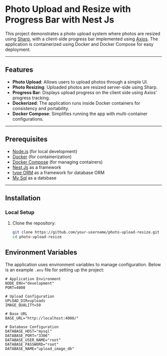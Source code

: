 
 
# Photo Upload and Resize with Progress Bar with Nest Js 

This project demonstrates a photo upload system where photos are resized using [Sharp](https://sharp.pixelplumbing.com/), with a client-side progress bar implemented using [Axios](https://axios-http.com/). The application is containerized using Docker and Docker Compose for easy deployment.

---

## Features

- **Photo Upload**: Allows users to upload photos through a simple UI.
- **Photo Resizing**: Uploaded photos are resized server-side using Sharp.
- **Progress Bar**: Displays upload progress on the client side using Axios' progress tracking.
- **Dockerized**: The application runs inside Docker containers for consistency and portability.
- **Docker Compose**: Simplifies running the app with multi-container configurations.

---

## Prerequisites

- [Node.js](https://nodejs.org/) (for local development)
- [Docker](https://www.docker.com/) (for containerization)
- [Docker Compose](https://docs.docker.com/compose/) (for managing containers)
- [Nest Js](https://nestjs.com/) as a framework
- [type ORM](https://typeorm.io/data-source) as a framework for database ORM
- [My Sql](https://www.mysql.com/) as a datsbase
---

## Installation

### Local Setup

1. Clone the repository:
   ```bash
   git clone https://github.com/your-username/photo-upload-resize.git
   cd photo-upload-resize
## Environment Variables

The application uses environment variables to manage configuration. Below is an example `.env` file for setting up the project:

```plaintext
# Application Environment
NODE_ENV="development"
PORT=4000

# Upload Configuration
UPLOAD_DIR=uploads
IMAGE_QUALITY=50

# Base URL
BASE_URL="http://localhost:4000/"

# Database Configuration
DATABASE_HOST="mysql"
DATABASE_PORT="3306"
DATABASE_USER_NAME="root"
DATABASE_PASSWORD="root"
DATABASE_NAME="upload_image_db"
